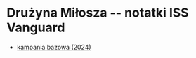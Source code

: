 Drużyna Miłosza -- notatki ISS Vanguard
================================================================================

* [kampania bazowa (2024)](./2024_kampania_bazowa/README.md)

